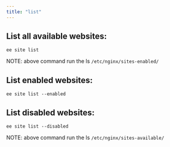 ```yaml
---
title: "list"
---
```


## List all available websites:

	ee site list

NOTE: above command run the ls `/etc/nginx/sites-enabled/`

## List enabled websites:

	ee site list --enabled

## List disabled websites:

	ee site list --disabled

NOTE: above command run the ls `/etc/nginx/sites-available/`
